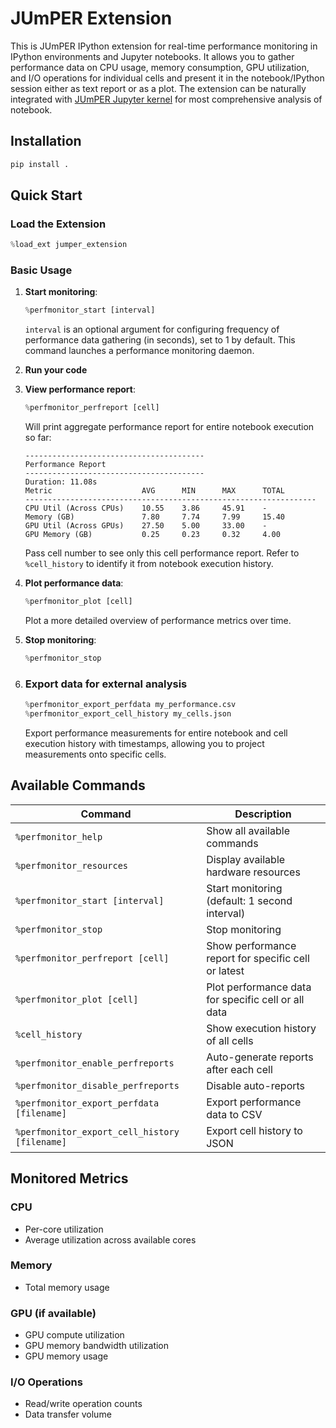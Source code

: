 # JUmPER Extension

This is JUmPER IPython extension for real-time performance monitoring in IPython environments and Jupyter notebooks. It allows you to gather performance data on CPU usage, memory consumption, GPU utilization, and I/O operations for individual cells and present it in the notebook/IPython session either as text report or as a plot. The extension can be naturally integrated with [JUmPER Jupyter kernel](https://github.com/score-p/scorep_jupyter_kernel_python/) for most comprehensive analysis of notebook.

## Installation

```bash
pip install .
```

## Quick Start

### Load the Extension

```python
%load_ext jumper_extension
```

### Basic Usage

1. **Start monitoring**:
   ```python
   %perfmonitor_start [interval]
   ```

   `interval` is an optional argument for configuring frequency of performance data gathering (in seconds), set to 1 by default. This command launches a performance monitoring daemon.

2. **Run your code**

3. **View performance report**:
   ```python
   %perfmonitor_perfreport [cell]
   ```

   Will print aggregate performance report for entire notebook execution so far:

   ```
   ----------------------------------------
   Performance Report
   ----------------------------------------
   Duration: 11.08s
   Metric                    AVG      MIN      MAX      TOTAL   
   -----------------------------------------------------------------
   CPU Util (Across CPUs)    10.55    3.86     45.91    -       
   Memory (GB)               7.80     7.74     7.99     15.40   
   GPU Util (Across GPUs)    27.50    5.00     33.00    -       
   GPU Memory (GB)           0.25     0.23     0.32     4.00    
   ```

   Pass cell number to see only this cell performance report. Refer to `%cell_history` to identify it from notebook execution history.

4. **Plot performance data**:
   ```python
   %perfmonitor_plot [cell]
   ```

   Plot a more detailed overview of performance metrics over time.

5. **Stop monitoring**:
   ```python
   %perfmonitor_stop
   ```

6. ### Export data for external analysis
   ```python
   %perfmonitor_export_perfdata my_performance.csv
   %perfmonitor_export_cell_history my_cells.json
   ```
   Export performance measurements for entire notebook and cell execution history with timestamps, allowing you to project measurements onto specific cells.

## Available Commands

| Command | Description |
|---------|-------------|
| `%perfmonitor_help` | Show all available commands |
| `%perfmonitor_resources` | Display available hardware resources |
| `%perfmonitor_start [interval]` | Start monitoring (default: 1 second interval) |
| `%perfmonitor_stop` | Stop monitoring |
| `%perfmonitor_perfreport [cell]` | Show performance report for specific cell or latest |
| `%perfmonitor_plot [cell]` | Plot performance data for specific cell or all data |
| `%cell_history` | Show execution history of all cells |
| `%perfmonitor_enable_perfreports` | Auto-generate reports after each cell |
| `%perfmonitor_disable_perfreports` | Disable auto-reports |
| `%perfmonitor_export_perfdata [filename]` | Export performance data to CSV |
| `%perfmonitor_export_cell_history [filename]` | Export cell history to JSON |

## Monitored Metrics
### CPU
- Per-core utilization
- Average utilization across available cores

### Memory
- Total memory usage

### GPU (if available)
- GPU compute utilization
- GPU memory bandwidth utilization
- GPU memory usage

### I/O Operations
- Read/write operation counts
- Data transfer volume
